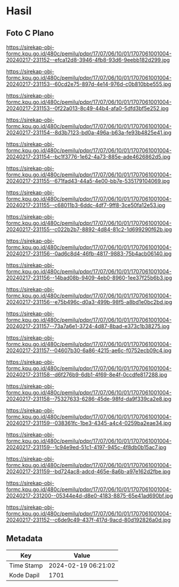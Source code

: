 # Hasil

## Foto C Plano

https://sirekap-obj-formc.kpu.go.id/480c/pemilu/pdpr/17/07/06/10/01/1707061001004-20240217-231152--efca12d8-3946-4fb8-93d6-9eebb182d299.jpg

https://sirekap-obj-formc.kpu.go.id/480c/pemilu/pdpr/17/07/06/10/01/1707061001004-20240217-231153--60cd2e75-897d-4e14-976d-c0b810bbe555.jpg

https://sirekap-obj-formc.kpu.go.id/480c/pemilu/pdpr/17/07/06/10/01/1707061001004-20240217-231153--0f22a013-8c49-44b4-afa0-5dfd3bf5e252.jpg

https://sirekap-obj-formc.kpu.go.id/480c/pemilu/pdpr/17/07/06/10/01/1707061001004-20240217-231154--8d3b7123-bd0a-496a-b63a-fe93b4825e41.jpg

https://sirekap-obj-formc.kpu.go.id/480c/pemilu/pdpr/17/07/06/10/01/1707061001004-20240217-231154--bc1f3776-1e62-4a73-885e-ade4626862d5.jpg

https://sirekap-obj-formc.kpu.go.id/480c/pemilu/pdpr/17/07/06/10/01/1707061001004-20240217-231155--671fad43-44a5-4e00-bb7e-535179104069.jpg

https://sirekap-obj-formc.kpu.go.id/480c/pemilu/pdpr/17/07/06/10/01/1707061001004-20240217-231155--c68011b3-6ddc-4df7-9ff8-3ce50fa12e53.jpg

https://sirekap-obj-formc.kpu.go.id/480c/pemilu/pdpr/17/07/06/10/01/1707061001004-20240217-231155--c022b2b7-8892-4d84-81c2-1d699290f62b.jpg

https://sirekap-obj-formc.kpu.go.id/480c/pemilu/pdpr/17/07/06/10/01/1707061001004-20240217-231156--0ad6c8d4-46fb-4817-9883-75b4acb06140.jpg

https://sirekap-obj-formc.kpu.go.id/480c/pemilu/pdpr/17/07/06/10/01/1707061001004-20240217-231156--14bad08b-9409-4eb0-8960-1ee37f25b6b3.jpg

https://sirekap-obj-formc.kpu.go.id/480c/pemilu/pdpr/17/07/06/10/01/1707061001004-20240217-231156--e75b496c-d0a3-499b-98f5-a8bd1e0bc2bd.jpg

https://sirekap-obj-formc.kpu.go.id/480c/pemilu/pdpr/17/07/06/10/01/1707061001004-20240217-231157--73a7a6e1-3724-4d87-8bad-e373c1b38275.jpg

https://sirekap-obj-formc.kpu.go.id/480c/pemilu/pdpr/17/07/06/10/01/1707061001004-20240217-231157--04607b30-6a86-4215-ae6c-f0752ecb09c4.jpg

https://sirekap-obj-formc.kpu.go.id/480c/pemilu/pdpr/17/07/06/10/01/1707061001004-20240217-231158--d6f276b9-6db1-4f69-8e4f-0ccdfe817288.jpg

https://sirekap-obj-formc.kpu.go.id/480c/pemilu/pdpr/17/07/06/10/01/1707061001004-20240217-231158--75327633-6286-45de-98fd-da9f339ca2e8.jpg

https://sirekap-obj-formc.kpu.go.id/480c/pemilu/pdpr/17/07/06/10/01/1707061001004-20240217-231159--038361fc-1be3-4345-a4c4-0259ba2eae34.jpg

https://sirekap-obj-formc.kpu.go.id/480c/pemilu/pdpr/17/07/06/10/01/1707061001004-20240217-231159--1c94e9ed-51c1-4197-945c-4f8db0b15ac7.jpg

https://sirekap-obj-formc.kpu.go.id/480c/pemilu/pdpr/17/07/06/10/01/1707061001004-20240217-231159--bd724ac8-adcd-465e-8a6b-a97e162d2fbe.jpg

https://sirekap-obj-formc.kpu.go.id/480c/pemilu/pdpr/17/07/06/10/01/1707061001004-20240217-231200--05344e4d-d8e0-4183-8875-65e41ad690bf.jpg

https://sirekap-obj-formc.kpu.go.id/480c/pemilu/pdpr/17/07/06/10/01/1707061001004-20240217-231152--c6de9c49-437f-417d-9acd-80d192826a0d.jpg


## Metadata

| Key        | Value               |
| ---------- | ------------------- |
| Time Stamp | 2024-02-19 06:21:02 |
| Kode Dapil | 1701                |



